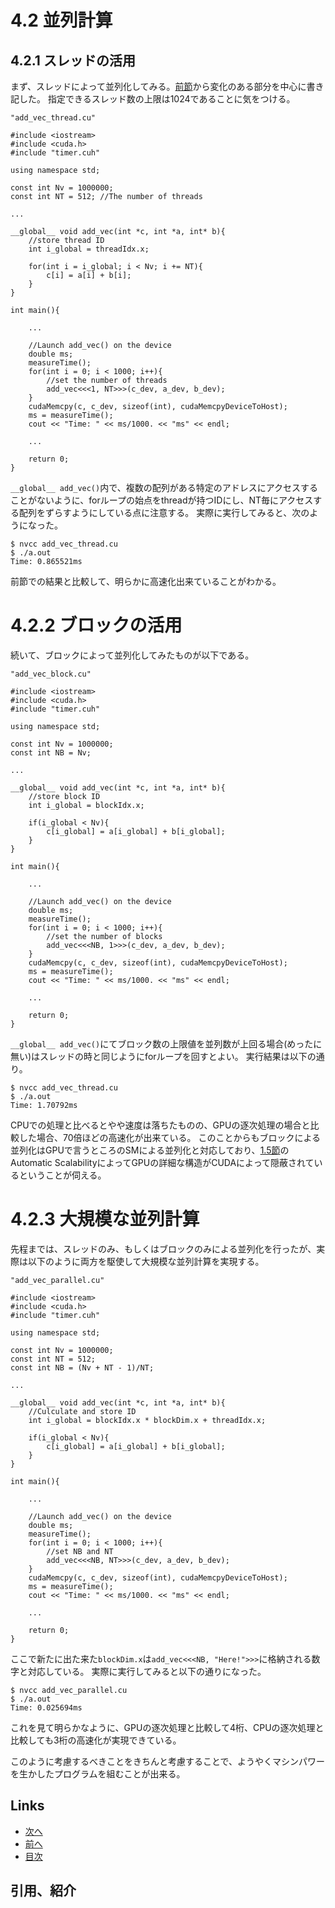 # 4.2 並列計算
## 4.2.1 スレッドの活用
まず、スレッドによって並列化してみる。[前節](./4.1.md)から変化のある部分を中心に書き記した。
指定できるスレッド数の上限は1024であることに気をつける。

```cuda
"add_vec_thread.cu"

#include <iostream>
#include <cuda.h>
#include "timer.cuh"

using namespace std;

const int Nv = 1000000;
const int NT = 512; //The number of threads

...

__global__ void add_vec(int *c, int *a, int* b){
    //store thread ID
    int i_global = threadIdx.x;

    for(int i = i_global; i < Nv; i += NT){
        c[i] = a[i] + b[i];
    }
}

int main(){
    
    ...

    //Launch add_vec() on the device
    double ms;
    measureTime();
    for(int i = 0; i < 1000; i++){
        //set the number of threads
        add_vec<<<1, NT>>>(c_dev, a_dev, b_dev);
    }
    cudaMemcpy(c, c_dev, sizeof(int), cudaMemcpyDeviceToHost);
    ms = measureTime();
    cout << "Time: " << ms/1000. << "ms" << endl;

    ...

    return 0;
}
```
`__global__ add_vec()`内で、複数の配列がある特定のアドレスにアクセスすることがないように、forループの始点をthreadが持つIDにし、NT毎にアクセスする配列をずらすようにしている点に注意する。
実際に実行してみると、次のようになった。

```
$ nvcc add_vec_thread.cu
$ ./a.out
Time: 0.865521ms
```

前節での結果と比較して、明らかに高速化出来ていることがわかる。

# 4.2.2 ブロックの活用
続いて、ブロックによって並列化してみたものが以下である。

```cuda
"add_vec_block.cu"

#include <iostream>
#include <cuda.h>
#include "timer.cuh"

using namespace std;

const int Nv = 1000000;
const int NB = Nv;

...

__global__ void add_vec(int *c, int *a, int* b){
    //store block ID
    int i_global = blockIdx.x;

    if(i_global < Nv){
        c[i_global] = a[i_global] + b[i_global];
    }
}

int main(){

    ...

    //Launch add_vec() on the device
    double ms;
    measureTime();
    for(int i = 0; i < 1000; i++){
        //set the number of blocks
        add_vec<<<NB, 1>>>(c_dev, a_dev, b_dev);
    }
    cudaMemcpy(c, c_dev, sizeof(int), cudaMemcpyDeviceToHost);
    ms = measureTime();
    cout << "Time: " << ms/1000. << "ms" << endl;

    ...

    return 0;
}
```
`__global__ add_vec()`にてブロック数の上限値を並列数が上回る場合(めったに無い)はスレッドの時と同じようにforループを回すとよい。
実行結果は以下の通り。

```
$ nvcc add_vec_thread.cu
$ ./a.out
Time: 1.70792ms
```

CPUでの処理と比べるとやや速度は落ちたものの、GPUの逐次処理の場合と比較した場合、70倍ほどの高速化が出来ている。
このことからもブロックによる並列化はGPUで言うところのSMによる並列化と対応しており、[1.5節](./1.5.md)のAutomatic ScalabilityによってGPUの詳細な構造がCUDAによって隠蔽されているということが伺える。

# 4.2.3 大規模な並列計算
先程までは、スレッドのみ、もしくはブロックのみによる並列化を行ったが、実際は以下のように両方を駆使して大規模な並列計算を実現する。

```cuda
"add_vec_parallel.cu"

#include <iostream>
#include <cuda.h>
#include "timer.cuh"

using namespace std;

const int Nv = 1000000;
const int NT = 512;
const int NB = (Nv + NT - 1)/NT;

...

__global__ void add_vec(int *c, int *a, int* b){
    //Culculate and store ID
    int i_global = blockIdx.x * blockDim.x + threadIdx.x;

    if(i_global < Nv){
        c[i_global] = a[i_global] + b[i_global];
    }
}

int main(){
    
    ...

    //Launch add_vec() on the device
    double ms;
    measureTime();
    for(int i = 0; i < 1000; i++){
        //set NB and NT
        add_vec<<<NB, NT>>>(c_dev, a_dev, b_dev);
    }
    cudaMemcpy(c, c_dev, sizeof(int), cudaMemcpyDeviceToHost);
    ms = measureTime();
    cout << "Time: " << ms/1000. << "ms" << endl;

    ...

    return 0;
}
```

ここで新たに出た来た`blockDim.x`は`add_vec<<<NB, "Here!">>>`に格納される数字と対応している。
実際に実行してみると以下の通りになった。

```
$ nvcc add_vec_parallel.cu
$ ./a.out
Time: 0.025694ms
```

これを見て明らかなように、GPUの逐次処理と比較して4桁、CPUの逐次処理と比較しても3桁の高速化が実現できている。

このように考慮するべきことをきちんと考慮することで、ようやくマシンパワーを生かしたプログラムを組むことが出来る。

## Links
* [次へ](./4.1.md)
* [前へ](./4.3.md)
* [目次](./index.md)

## 引用、紹介